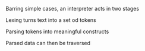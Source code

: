 Barring simple cases, an interpreter acts in two stages

Lexing turns text into a set od tokens

Parsing tokens into meaningful constructs

Parsed data can then be traversed